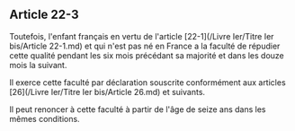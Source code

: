Article 22-3
----
Toutefois, l'enfant français en vertu de l'article [22-1](/Livre Ier/Titre Ier bis/Article 22-1.md) et qui n'est pas né en
France a la faculté de répudier cette qualité pendant les six mois précédant sa
majorité et dans les douze mois la suivant.

Il exerce cette faculté par déclaration souscrite conformément aux articles [26](/Livre Ier/Titre Ier bis/Article 26.md)
et suivants.

Il peut renoncer à cette faculté à partir de l'âge de seize ans dans les mêmes
conditions.
